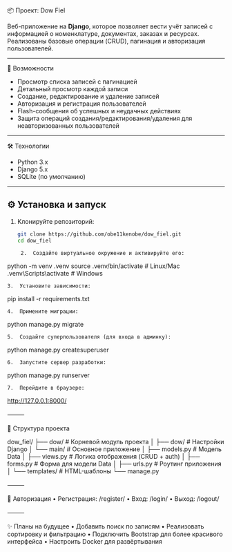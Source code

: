 📦 Проект: Dow Fiel

Веб-приложение на **Django**, которое позволяет вести учёт записей с информацией о номенклатуре, документах, заказах и ресурсах.  
Реализованы базовые операции (CRUD), пагинация и авторизация пользователей.

---

🚀 Возможности
- Просмотр списка записей с пагинацией  
- Детальный просмотр каждой записи  
- Создание, редактирование и удаление записей  
- Авторизация и регистрация пользователей  
- Flash-сообщения об успешных и неудачных действиях  
- Защита операций создания/редактирования/удаления для неавторизованных пользователей  

---

 🛠 Технологии
- Python 3.x  
- Django 5.x  
- SQLite (по умолчанию)  

---

## ⚙️ Установка и запуск

1. Клонируйте репозиторий:
   ```bash
   git clone https://github.com/obe11kenobe/dow_fiel.git
   cd dow_fiel

	2.	Создайте виртуальное окружение и активируйте его:

python -m venv .venv
source .venv/bin/activate   # Linux/Mac
.venv\Scripts\activate      # Windows


	3.	Установите зависимости:

pip install -r requirements.txt


	4.	Примените миграции:

python manage.py migrate


	5.	Создайте суперпользователя (для входа в админку):

python manage.py createsuperuser


	6.	Запустите сервер разработки:

python manage.py runserver


	7.	Перейдите в браузере:

http://127.0.0.1:8000/



⸻

📂 Структура проекта

dow_fiel/
├── dow/               # Корневой модуль проекта
│   ├── dow/           # Настройки Django
│   └── main/          # Основное приложение
│       ├── models.py  # Модель Data
│       ├── views.py   # Логика отображения (CRUD + auth)
│       ├── forms.py   # Форма для модели Data
│       ├── urls.py    # Роутинг приложения
│       └── templates/ # HTML-шаблоны
└── manage.py


⸻

🔐 Авторизация
	•	Регистрация: /register/
	•	Вход: /login/
	•	Выход: /logout/

⸻

✨ Планы на будущее
	•	Добавить поиск по записям
	•	Реализовать сортировку и фильтрацию
	•	Подключить Bootstrap для более красивого интерфейса
	•	Настроить Docker для развёртывания
